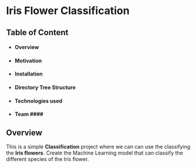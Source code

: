 # Iris Flower Classification #
## Table of Content ##
* #### Overview ####
* #### Motivation ####
* #### Installation ####
* #### Directory Tree Structure ####
* #### Technologies used ###
* #### Team #### <br/>
## Overview ##
This is a simple **Classification** project where we can can use the classifying the **Iris flowers**. 
Create the Machine Learning model that can classify the different species of the Iris flower.


